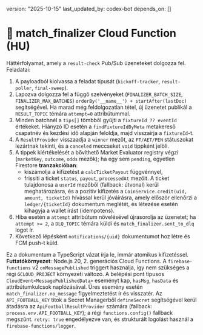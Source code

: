 version: "2025-10-15"
last_updated_by: codex-bot
depends_on: []

# 🧮 match_finalizer Cloud Function (HU)

Háttérfolyamat, amely a `result-check` Pub/Sub üzeneteket dolgozza fel. Feladatai:

1. A payloadból kiolvassa a feladat típusát (`kickoff-tracker`, `result-poller`, `final-sweep`).
2. Lapozva dolgozza fel a függő szelvényeket (`FINALIZER_BATCH_SIZE`, `FINALIZER_MAX_BATCHES`) `orderBy('__name__') + startAfter(lastDoc)` segítségével. Ha marad még feldolgozatlan tétel, új üzenetet publikál a `RESULT_TOPIC` témára `attempt=0` attribútummal.
3. Minden batchnél a `tips[]` tömbből gyűjti a `fixtureId ?? eventId` értékeket. Hiányzó ID esetén a `findFixtureIdByMeta` metakereső csapatnév és kezdési idő alapján feloldja, majd visszaírja a `fixtureId`-t.
4. A `ResultProvider` visszaadja a `winner` mezőt, az `FT/AET/PEN` státuszokat lezártnak tekinti, és a `canceled` meccseket `void` tippként jelöli.
5. A tippek kiértékelését a bővíthető Market Evaluator registry végzi (`marketKey`, `outcome`, `odds` mezők); ha egy sem `pending`, egyetlen Firestore **tranzakcióban**:
   - kiszámolja a kifizetést a `calcTicketPayout` függvénnyel,
   - frissíti a ticket `status`, `payout`, `processedAt` mezőit.
   A ticket tulajdonosa a `userId` mezőből (fallback: útvonal) kerül meghatározásra, és a pozitív kifizetés a `CoinService.credit(uid, amount, ticketId)` hívással kerül jóváírásra, amely először ellenőrzi a `ledger/{ticketId}` dokumentum meglétét, és létezése esetén kihagyja a wallet írást (idempotens).
6. Hiba esetén a `attempt` attribútum növelésével újrasorolja az üzenetet; ha `attempt >= 2`, a `DLQ_TOPIC` témára küldi és `match_finalizer.sent_to_dlq` logot ír.
7. Következő lépésként `notifications/{uid}` dokumentumot hoz létre és FCM push-t küld.

Ez a dokumentum a TypeScript vázat írja le, immár atomikus kifizetéssel.
**Futtatókörnyezet**: Node.js 20, 2. generációs Cloud Functions.
A `firebase-functions` v2 `onMessagePublished` triggert használja, így nem szükséges a régi `GCLOUD_PROJECT` környezeti változó.
A belépési pont típusos `CloudEvent<MessagePublishedData>` eseményt kap, `hasMsg`, `hasData` és attribútumkulcsok naplózásával. Üres esemény esetén `match_finalizer.no_message` figyelmeztetést ír és visszatér.
Az `API_FOOTBALL_KEY` titok a Secret Managerből `defineSecret` segítségével kerül átadásra az `ApiFootballResultProvider` számára (fallback: `process.env.API_FOOTBALL_KEY`); a régi `functions.config()` fallback megszűnt.
`retry: true` engedélyezve van, és strukturált logolást használ a `firebase-functions/logger`.
